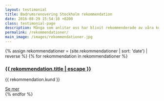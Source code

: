 ```yaml
---
layout: testimonial
title: Badrumsrenovering Stockholm rekommendation
date: 2016-08-29 15:54:10 +0200
class: testimonial-page
description: Många som anlitar oss har blivit rekommenderade av våra kunder. De visar att de uppskattar vårt arbete och det kommer du garanterat också att göra.
permalink: /rekommendationer/
main_image: /images/rekommendationer.jpg
---
```

<section class="grid-container" itemprop="articleBody">
  {% assign rekommendationer = (site.rekommendationer | sort: 'date') | reverse %}
  {% for rekommendation in rekommendationer %}
  <div class="col-2">
    <div class="testimonial block">
      <figure class="{% if rekommendation.grid_image %}grid_image{% else %}icon_towel{% endif %}">
        <a href="{{ rekommendation.url | prepend: site.baseurl }}" title="{{ rekommendation.title | escape }}">
          <amp-img class="img-responsive img-grid" placeholder
            src="{% if rekommendation.grid_image %}{{ rekommendation.grid_image }}{% else %}{{ site.icon_towel }}{% endif %}"
            layout="responsive" width="360" height="216"
            alt="{{ rekommendation.title }}">
          </amp-img>
        </a>
      </figure>
      <div class="testimonial-content">
        <h3><a class="post-link" href="{{ rekommendation.url | prepend: site.baseurl }}" title="{{ rekommendation.title | escape }}">{{ rekommendation.title | escape }}</a></h3>
        <p class="testimonial-client">{{ rekommendation.kund }}</p>
        <a class="testimonial-more" href="{{ rekommendation.url | prepend: site.baseurl }}" title="{{ rekommendation.title | escape }}">Se mer</a>
      </div>
    </div>
  </div>
  {% endfor %}
</section>